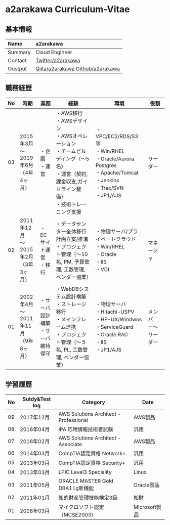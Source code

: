# a2arakawa Curriculum-Vitae
## 基本情報

|Name|a2arakawa|
:----|:---- 
|Summary|Cloud Engineer|
|Contact|[Twitter/a2arakawa](https://twitter.com/a2arakawa)|
|Oustput|[Qiita/a2arakawa](https://qiita.com/a2arakawa)  [Github/a2arakawa](https://github.com/a2arakawa)|


## 職務経歴

|No|時期|業務|経験|環境|役割|
----|----|----|----|----|---- 
|03|2015年3月<BR>〜<BR>2019年6月<BR>（4年4ヶ月）|・企画<BR>・運営|・AWS移行<BR>・AWSデザイン<BR>・AWSオペレーション<BR>・チームビルディング（〜5名）<BR>・運営（契約,課金収支,ガイドライン整備）<BR>・技術トレーニング支援|・VPC/EC2/RDS/S3等<BR>・Win/RHEL<BR>・Oracle/Aurora Postgres<BR>・Apache/Tomcat<BR>・Jenkins<BR>・Trac/SVN<BR>・JP1/AJS|リーダー|
|02|2011年12月<BR>〜<BR>2015年2月<BR>（3年3ヶ月）|・ECサイト運営<BR>・移行|・データセンター全体移行計画立案/推進<BR>・プロジェクト管理（〜10名, PM, 予算管理, 工数管理, ベンダー協業）|・物理サーバ/プライベートクラウド<BR>・Win/RHEL<BR>・Oracle<BR>・IIS<BR>・VDI|マネージャ|
|01|2002年4月<BR>〜<BR>2011年11月<BR>（9年8ヶ月）|・サーバ設計構築<BR>・サーバ維持保守|・WebDBシステム設計構築<BR>・ストレージ移行<BR>・メインフレーム連携<BR>・プロジェクト管理（〜５名, PL, 工数管理, ベンダー協業）|・物理サーバ<BR>・Hitachi-USPV<BR>・HP-UX/Windwos<BR>・ServiceGuard<BR>・Oracle RAC<BR>・IIS<BR>・JP1/AJS|メンバー〜リーダー|

## 学習履歴

|No|Sutdy&Test log|Category|Date|
----|----|----|---- 
|09|2017年12月|AWS Solutions Architect - Professional|AWS製品|
|08|2016年04月|IPA 応用情報技術者試験|汎用|
|07|2016年02月|AWS Solutions Architect - Associate|AWS製品|
|06|2014年03月|CompTIA認定資格 Network+|汎用|
|05|2013年03月|CompTIA認定資格 Security+|汎用|
|04|2013年03月|LPIC Level3 Speciality|Linux|
|03|2011年05月|ORACLE MASTER Gold DBA11g新機能|Oracle製品|
|02|2011年01月|知的財産管理技能検定3級|知財|
|01|2008年03月|マイクロソフト認定（MCSE2003）|Microsoft製品|
